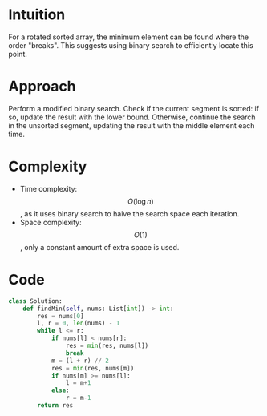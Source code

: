 # Intuition
For a rotated sorted array, the minimum element can be found where the order "breaks". This suggests using binary search to efficiently locate this point.

# Approach
Perform a modified binary search. Check if the current segment is sorted: if so, update the result with the lower bound. Otherwise, continue the search in the unsorted segment, 
updating the result with the middle element each time.

# Complexity
- Time complexity: $$O(\log n)$$, as it uses binary search to halve the search space each iteration.
- Space complexity: $$O(1)$$, only a constant amount of extra space is used.

# Code
```python
class Solution:
    def findMin(self, nums: List[int]) -> int:
        res = nums[0]
        l, r = 0, len(nums) - 1
        while l <= r:
            if nums[l] < nums[r]:
                res = min(res, nums[l])
                break
            m = (l + r) // 2
            res = min(res, nums[m])
            if nums[m] >= nums[l]:
                l = m+1
            else:
                r = m-1
        return res

